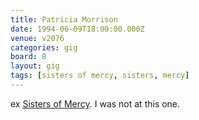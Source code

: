 ```yaml
---
title: Patricia Morrison
date: 1994-06-09T18:00:00.000Z
venue: v2076
categories: gig
board: 8
layout: gig
tags: [sisters of mercy, sisters, mercy]
---
```

ex <a href="/wiki/sisters+of+mercy">Sisters of Mercy</a>. I was not at this one.